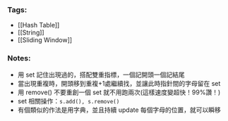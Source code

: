 ### Tags:
- [[Hash Table]]
- [[String]]
- [[Sliding Window]]
### Notes:
 - 用 set 記住出現過的，搭配雙重指標，一個記開頭一個記結尾
 - 當出現重複時，開頭移到重複+1處繼續找，並讓此時指針間的字母留在 set
 - 用 remove() 不要重創一個 set 就不用跑兩次(這樣速度變超快！99%讚！)
 - set 相關操作：`s.add(), s.remove()`
 - 有個類似的作法是用字典，並且持續 update 每個字母的位置，就可以瞬移

